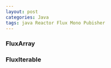 ```yaml
---
layout: post
categories: Java
tags: java Reactor Flux Mono Pubisher
---
```




### FluxArray

### FluxIterable


